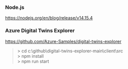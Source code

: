 

### Node.js
https://nodejs.org/en/blog/release/v14.15.4

### Azure Digital Twins Explorer
https://github.com/Azure-Samples/digital-twins-explorer 
> \> cd c:\github\digital-twins-explorer-main\client\src   
> \> npm install  
> \> npm run start



